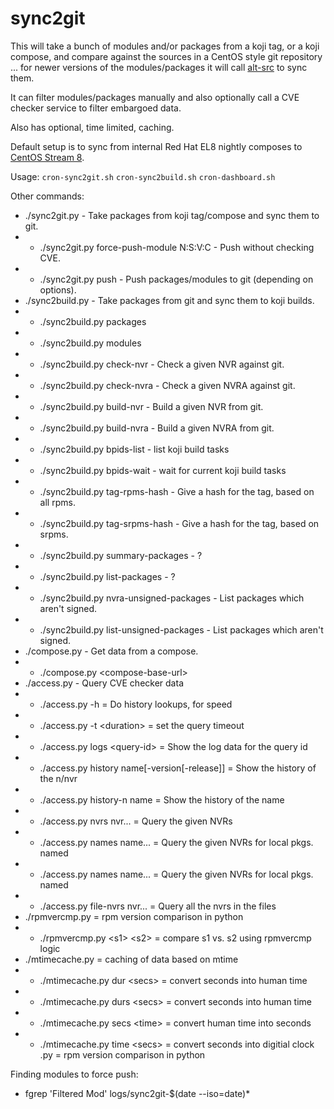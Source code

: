 sync2git
========

This will take a bunch of modules and/or packages from a koji tag, or a
koji compose, and compare against the sources in a CentOS style git
repository ... for newer versions of the modules/packages it will call
[alt-src](https://github.com/release-engineering/alt-src) to sync them.

It can filter modules/packages manually and also optionally call a
CVE checker service to filter embargoed data.

Also has optional, time limited, caching.

Default setup is to sync from internal Red Hat EL8 nightly composes to
[CentOS Stream 8](https://git.centos.org/rpms/centos-release-stream/).

Usage:
    `cron-sync2git.sh`
    `cron-sync2build.sh`
    `cron-dashboard.sh`

Other commands:
 * ./sync2git.py - Take packages from koji tag/compose and sync them to git.
 * * ./sync2git.py force-push-module N:S:V:C - Push without checking CVE.
 * * ./sync2git.py push - Push packages/modules to git (depending on options).
 * ./sync2build.py - Take packages from git and sync them to koji builds.
 * * ./sync2build.py packages
 * * ./sync2build.py modules
 * * ./sync2build.py check-nvr - Check a given NVR against git.
 * * ./sync2build.py check-nvra - Check a given NVRA against git.
 * * ./sync2build.py build-nvr - Build a given NVR from git.
 * * ./sync2build.py build-nvra - Build a given NVRA from git.
 * * ./sync2build.py bpids-list - list koji build tasks
 * * ./sync2build.py bpids-wait - wait for current koji build tasks
 * * ./sync2build.py tag-rpms-hash - Give a hash for the tag, based on all rpms.
 * * ./sync2build.py tag-srpms-hash - Give a hash for the tag, based on srpms.
 * * ./sync2build.py summary-packages - ?
 * * ./sync2build.py list-packages - ?
 * * ./sync2build.py nvra-unsigned-packages - List packages which aren't signed.
 * * ./sync2build.py list-unsigned-packages - List packages which aren't signed.
 * ./compose.py - Get data from a compose.
 * * ./compose.py &lt;compose-base-url>
 * ./access.py - Query CVE checker data
 * * ./access.py -h = Do history lookups, for speed
 * * ./access.py -t &lt;duration> = set the query timeout
 * * ./access.py logs &lt;query-id> = Show the log data for the query id
 * * ./access.py history name[-version[-release]] = Show the history of the n/nvr
 * * ./access.py history-n name = Show the history of the name
 * * ./access.py nvrs nvr... = Query the given NVRs
 * * ./access.py names name... = Query the given NVRs for local pkgs. named
 * * ./access.py names name... = Query the given NVRs for local pkgs. named
 * * ./access.py file-nvrs nvr... = Query all the nvrs in the files
 * ./rpmvercmp.py = rpm version comparison in python
 * * ./rpmvercmp.py &lt;s1> &lt;s2> = compare s1 vs. s2 using rpmvercmp logic
 * ./mtimecache.py = caching of data based on mtime
 * * ./mtimecache.py dur  &lt;secs> = convert seconds into human time
 * * ./mtimecache.py durs &lt;secs> = convert seconds into human time
 * * ./mtimecache.py secs &lt;time> = convert human time into seconds
 * * ./mtimecache.py time &lt;secs> = convert seconds into digitial clock
.py = rpm version comparison in python

Finding modules to force push:

 * fgrep 'Filtered Mod' logs/sync2git-$(date --iso=date)*

